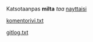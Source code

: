 Katsotaanpas **milta** *taa* [nayttaisi](google.com)

[komentorivi.txt](https://github.com/alamvisa/ot-harjoitustyo/blob/master/laskarit/viikko1/gitlog.txt)

[gitlog.txt](https://github.com/alamvisa/ot-harjoitustyo/blob/master/laskarit/viikko1/komentorivi.txt)
